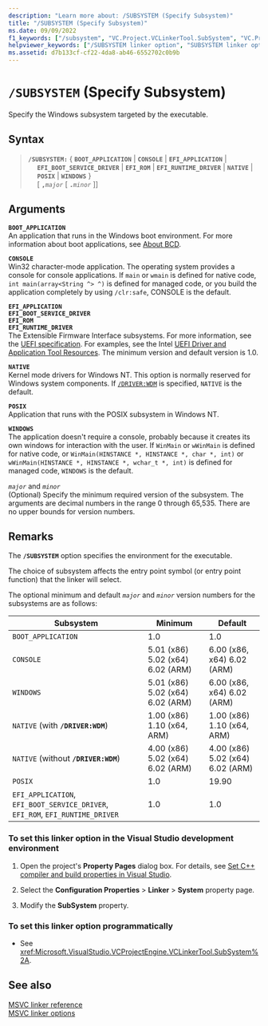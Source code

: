 ```yaml
---
description: "Learn more about: /SUBSYSTEM (Specify Subsystem)"
title: "/SUBSYSTEM (Specify Subsystem)"
ms.date: 09/09/2022
f1_keywords: ["/subsystem", "VC.Project.VCLinkerTool.SubSystem", "VC.Project.VCLinkerTool.SubSystemVersion", "VC.Project.VCLinkerTool.MinimumRequiredVersion"]
helpviewer_keywords: ["/SUBSYSTEM linker option", "SUBSYSTEM linker option", "-SUBSYSTEM linker option", "subsystem specifications"]
ms.assetid: d7b133cf-cf22-4da8-ab46-6552702c0b9b
---
```

# `/SUBSYSTEM` (Specify Subsystem)

Specify the Windows subsystem targeted by the executable.

## Syntax

> **`/SUBSYSTEM:`** { **`BOOT_APPLICATION`** | **`CONSOLE`** | **`EFI_APPLICATION`** |\
> &emsp; **`EFI_BOOT_SERVICE_DRIVER`** | **`EFI_ROM`** | **`EFI_RUNTIME_DRIVER`** | **`NATIVE`** |\
> &emsp; **`POSIX`** | **`WINDOWS`** }\
> &emsp; [ **`,`**_`major`_ [ **`.`**_`minor`_ ]]

## Arguments

**`BOOT_APPLICATION`**\
An application that runs in the Windows boot environment. For more information about boot applications, see [About BCD](/previous-versions/windows/desktop/bcd/about-bcd).

**`CONSOLE`**\
Win32 character-mode application. The operating system provides a console for console applications. If `main` or `wmain` is defined for native code, `int main(array<String ^> ^)` is defined for managed code, or you build the application completely by using `/clr:safe`, CONSOLE is the default.

**`EFI_APPLICATION`**\
**`EFI_BOOT_SERVICE_DRIVER`**\
**`EFI_ROM`**\
**`EFI_RUNTIME_DRIVER`**\
The Extensible Firmware Interface subsystems. For more information, see the [UEFI specification](https://uefi.org/specifications). For examples, see the Intel [UEFI Driver and Application Tool Resources](https://www.intel.com/content/www/us/en/architecture-and-technology/unified-extensible-firmware-interface/uefi-driver-and-application-tool-resources.html). The minimum version and default version is 1.0.

**`NATIVE`**\
Kernel mode drivers for Windows NT. This option is normally reserved for Windows system components. If [`/DRIVER:WDM`](driver-windows-nt-kernel-mode-driver.md) is specified, `NATIVE` is the default.

**`POSIX`**\
Application that runs with the POSIX subsystem in Windows NT.

**`WINDOWS`**\
The application doesn't require a console, probably because it creates its own windows for interaction with the user. If `WinMain` or `wWinMain` is defined for native code, or `WinMain(HINSTANCE *, HINSTANCE *, char *, int)` or `wWinMain(HINSTANCE *, HINSTANCE *, wchar_t *, int)` is defined for managed code, `WINDOWS` is the default.

*`major`* and *`minor`*\
(Optional) Specify the minimum required version of the subsystem. The arguments are decimal numbers in the range 0 through 65,535. There are no upper bounds for version numbers.

## Remarks

The **`/SUBSYSTEM`** option specifies the environment for the executable.

The choice of subsystem affects the entry point symbol (or entry point function) that the linker will select.

The optional minimum and default *`major`* and *`minor`* version numbers for the subsystems are as follows:

| Subsystem | Minimum | Default |
|--|--|--|
| `BOOT_APPLICATION` | 1.0 | 1.0 |
| `CONSOLE` | 5.01 (x86) 5.02 (x64) 6.02 (ARM) | 6.00 (x86, x64) 6.02 (ARM) |
| `WINDOWS` | 5.01 (x86) 5.02 (x64) 6.02 (ARM) | 6.00 (x86, x64) 6.02 (ARM) |
| `NATIVE` (with **`/DRIVER:WDM`**) | 1.00 (x86) 1.10 (x64, ARM) | 1.00 (x86) 1.10 (x64, ARM) |
| `NATIVE` (without **`/DRIVER:WDM`**) | 4.00 (x86) 5.02 (x64) 6.02 (ARM) | 4.00 (x86) 5.02 (x64) 6.02 (ARM) |
| `POSIX` | 1.0 | 19.90 |
| `EFI_APPLICATION`, `EFI_BOOT_SERVICE_DRIVER`, `EFI_ROM`, `EFI_RUNTIME_DRIVER` | 1.0 | 1.0 |

### To set this linker option in the Visual Studio development environment

1. Open the project's **Property Pages** dialog box. For details, see [Set C++ compiler and build properties in Visual Studio](../working-with-project-properties.md).

1. Select the **Configuration Properties** > **Linker** > **System** property page.

1. Modify the **SubSystem** property.

### To set this linker option programmatically

- See <xref:Microsoft.VisualStudio.VCProjectEngine.VCLinkerTool.SubSystem%2A>.

## See also

[MSVC linker reference](linking.md)\
[MSVC linker options](linker-options.md)
